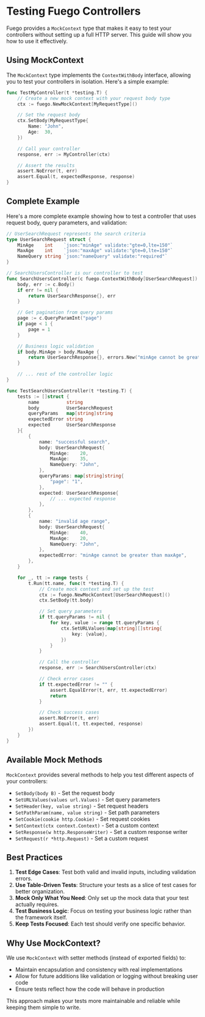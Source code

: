 # Testing Fuego Controllers

Fuego provides a `MockContext` type that makes it easy to test your controllers without setting up a full HTTP server. This guide will show you how to use it effectively.

## Using MockContext

The `MockContext` type implements the `ContextWithBody` interface, allowing you to test your controllers in isolation. Here's a simple example:

```go
func TestMyController(t *testing.T) {
    // Create a new mock context with your request body type
    ctx := fuego.NewMockContext[MyRequestType]()

    // Set the request body
    ctx.SetBody(MyRequestType{
        Name: "John",
        Age:  30,
    })

    // Call your controller
    response, err := MyController(ctx)

    // Assert the results
    assert.NoError(t, err)
    assert.Equal(t, expectedResponse, response)
}
```

## Complete Example

Here's a more complete example showing how to test a controller that uses request body, query parameters, and validation:

```go
// UserSearchRequest represents the search criteria
type UserSearchRequest struct {
    MinAge    int    `json:"minAge" validate:"gte=0,lte=150"`
    MaxAge    int    `json:"maxAge" validate:"gte=0,lte=150"`
    NameQuery string `json:"nameQuery" validate:"required"`
}

// SearchUsersController is our controller to test
func SearchUsersController(c fuego.ContextWithBody[UserSearchRequest]) (UserSearchResponse, error) {
    body, err := c.Body()
    if err != nil {
        return UserSearchResponse{}, err
    }

    // Get pagination from query params
    page := c.QueryParamInt("page")
    if page < 1 {
        page = 1
    }

    // Business logic validation
    if body.MinAge > body.MaxAge {
        return UserSearchResponse{}, errors.New("minAge cannot be greater than maxAge")
    }

    // ... rest of the controller logic
}

func TestSearchUsersController(t *testing.T) {
    tests := []struct {
        name          string
        body          UserSearchRequest
        queryParams   map[string]string
        expectedError string
        expected      UserSearchResponse
    }{
        {
            name: "successful search",
            body: UserSearchRequest{
                MinAge:    20,
                MaxAge:    35,
                NameQuery: "John",
            },
            queryParams: map[string]string{
                "page": "1",
            },
            expected: UserSearchResponse{
                // ... expected response
            },
        },
        {
            name: "invalid age range",
            body: UserSearchRequest{
                MinAge:    40,
                MaxAge:    20,
                NameQuery: "John",
            },
            expectedError: "minAge cannot be greater than maxAge",
        },
    }

    for _, tt := range tests {
        t.Run(tt.name, func(t *testing.T) {
            // Create mock context and set up the test
            ctx := fuego.NewMockContext[UserSearchRequest]()
            ctx.SetBody(tt.body)

            // Set query parameters
            if tt.queryParams != nil {
                for key, value := range tt.queryParams {
                    ctx.SetURLValues(map[string][]string{
                        key: {value},
                    })
                }
            }

            // Call the controller
            response, err := SearchUsersController(ctx)

            // Check error cases
            if tt.expectedError != "" {
                assert.EqualError(t, err, tt.expectedError)
                return
            }

            // Check success cases
            assert.NoError(t, err)
            assert.Equal(t, tt.expected, response)
        })
    }
}
```

## Available Mock Methods

`MockContext` provides several methods to help you test different aspects of your controllers:

- `SetBody(body B)` - Set the request body
- `SetURLValues(values url.Values)` - Set query parameters
- `SetHeader(key, value string)` - Set request headers
- `SetPathParam(name, value string)` - Set path parameters
- `SetCookie(cookie http.Cookie)` - Set request cookies
- `SetContext(ctx context.Context)` - Set a custom context
- `SetResponse(w http.ResponseWriter)` - Set a custom response writer
- `SetRequest(r *http.Request)` - Set a custom request

## Best Practices

1. **Test Edge Cases**: Test both valid and invalid inputs, including validation errors.
2. **Use Table-Driven Tests**: Structure your tests as a slice of test cases for better organization.
3. **Mock Only What You Need**: Only set up the mock data that your test actually requires.
4. **Test Business Logic**: Focus on testing your business logic rather than the framework itself.
5. **Keep Tests Focused**: Each test should verify one specific behavior.

## Why Use MockContext?

We use `MockContext` with setter methods (instead of exported fields) to:

- Maintain encapsulation and consistency with real implementations
- Allow for future additions like validation or logging without breaking user code
- Ensure tests reflect how the code will behave in production

This approach makes your tests more maintainable and reliable while keeping them simple to write.
